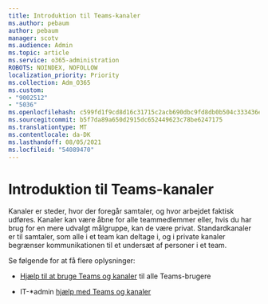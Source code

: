 ```yaml
---
title: Introduktion til Teams-kanaler
ms.author: pebaum
author: pebaum
manager: scotv
ms.audience: Admin
ms.topic: article
ms.service: o365-administration
ROBOTS: NOINDEX, NOFOLLOW
localization_priority: Priority
ms.collection: Adm_O365
ms.custom:
- "9002512"
- "5036"
ms.openlocfilehash: c599fd1f9cd8d16c31715c2acb690dbc9fd8db0b504c333436e43634c747f2d8
ms.sourcegitcommit: b5f7da89a650d2915dc652449623c78be6247175
ms.translationtype: MT
ms.contentlocale: da-DK
ms.lasthandoff: 08/05/2021
ms.locfileid: "54089470"
---
```

# <a name="get-started-with-teams-channels"></a>Introduktion til Teams-kanaler

Kanaler er steder, hvor der foregår samtaler, og hvor arbejdet faktisk udføres. Kanaler kan være åbne for alle teammedlemmer eller, hvis du har brug for en mere udvalgt målgruppe, kan de være privat. Standardkanaler er til samtaler, som alle i et team kan deltage i, og i private kanaler begrænser kommunikationen til et undersæt af personer i et team.

Se følgende for at få flere oplysninger:

- [Hjælp til at bruge Teams og kanaler](https://support.office.com/article/teams-and-channels-df38ae23-8f85-46d3-b071-cb11b9de5499) til alle Teams-brugere

- IT-*admin [hjælp med Teams og kanaler](https://docs.microsoft.com/microsoftteams/teams-channels-overview) 
